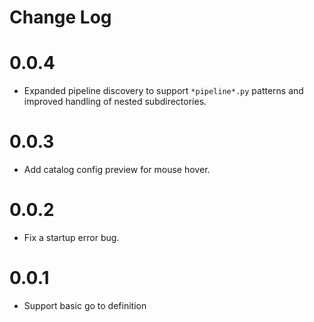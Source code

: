 # Change Log

# 0.0.4
- Expanded pipeline discovery to support `*pipeline*.py` patterns and improved handling of nested subdirectories.

# 0.0.3
- Add catalog config preview for mouse hover.

# 0.0.2
- Fix a startup error bug.

# 0.0.1
- Support basic go to definition